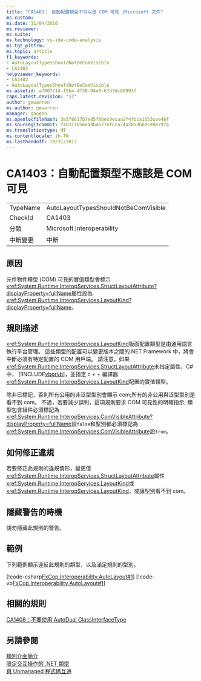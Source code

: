 ```yaml
---
title: "CA1403： 自動配置類型不可以是 COM 可見 |Microsoft 文件"
ms.custom: 
ms.date: 11/04/2016
ms.reviewer: 
ms.suite: 
ms.technology: vs-ide-code-analysis
ms.tgt_pltfrm: 
ms.topic: article
f1_keywords:
- AutoLayoutTypesShouldNotBeComVisible
- CA1403
helpviewer_keywords:
- CA1403
- AutoLayoutTypesShouldNotBeComVisible
ms.assetid: a7007714-f9b4-4730-94e0-67d3dc68991f
caps.latest.revision: "17"
author: gewarren
ms.author: gewarren
manager: ghogen
ms.openlocfilehash: 3e5f8617b7ed5f0bec9ecaa2f4fbca1653cee46f
ms.sourcegitcommit: f40311056ea0b4677efcca74a285dbb0ce0e7974
ms.translationtype: MT
ms.contentlocale: zh-TW
ms.lasthandoff: 10/31/2017
---
```

# <a name="ca1403-auto-layout-types-should-not-be-com-visible"></a>CA1403：自動配置類型不應該是 COM 可見
|||  
|-|-|  
|TypeName|AutoLayoutTypesShouldNotBeComVisible|  
|CheckId|CA1403|  
|分類|Microsoft.Interoperability|  
|中斷變更|中斷|  
  
## <a name="cause"></a>原因  
 元件物件模型 (COM) 可見的實值類型會標示<xref:System.Runtime.InteropServices.StructLayoutAttribute?displayProperty=fullName>屬性設為<xref:System.Runtime.InteropServices.LayoutKind?displayProperty=fullName>。  
  
## <a name="rule-description"></a>規則描述  
 <xref:System.Runtime.InteropServices.LayoutKind>版面配置類型是由通用語言執行平台管理。 這些類型的配置可以變更版本之間的.NET Framework 中，將會中斷必須有特定配置的 COM 用戶端。 請注意，如果<xref:System.Runtime.InteropServices.StructLayoutAttribute>未指定屬性，C# 中， [!INCLUDE[vbprvb](../code-quality/includes/vbprvb_md.md)]，並指定 c + + 編譯器<xref:System.Runtime.InteropServices.LayoutKind>配置的實值類型。  
  
 除非已標記，否則所有公用的非泛型型別會顯示 com;所有的非公用與泛型型別是看不到 com。 不過，若要減少誤判，這項規則要求 COM 可見性的明確指示; 類型包含組件必須標記為<xref:System.Runtime.InteropServices.ComVisibleAttribute?displayProperty=fullName>設`false`和型別都必須標記為<xref:System.Runtime.InteropServices.ComVisibleAttribute>設`true`。  
  
## <a name="how-to-fix-violations"></a>如何修正違規  
 若要修正此規則的違規情形，變更值<xref:System.Runtime.InteropServices.StructLayoutAttribute>屬性<xref:System.Runtime.InteropServices.LayoutKind>或<xref:System.Runtime.InteropServices.LayoutKind>，或讓型別看不到 com。  
  
## <a name="when-to-suppress-warnings"></a>隱藏警告的時機  
 請勿隱藏此規則的警告。  
  
## <a name="example"></a>範例  
 下列範例顯示違反此規則的類型，以及滿足規則的型別。  
  
 [!code-csharp[FxCop.Interoperability.AutoLayout#1](../code-quality/codesnippet/CSharp/ca1403-auto-layout-types-should-not-be-com-visible_1.cs)]
 [!code-vb[FxCop.Interoperability.AutoLayout#1](../code-quality/codesnippet/VisualBasic/ca1403-auto-layout-types-should-not-be-com-visible_1.vb)]  
  
## <a name="related-rules"></a>相關的規則  
 [CA1408：不要使用 AutoDual ClassInterfaceType](../code-quality/ca1408-do-not-use-autodual-classinterfacetype.md)  
  
## <a name="see-also"></a>另請參閱  
 [類別介面簡介](http://msdn.microsoft.com/en-us/733c0dd2-12e5-46e6-8de1-39d5b25df024)   
 [限定交互操作的 .NET 類型](/dotnet/framework/interop/qualifying-net-types-for-interoperation)   
 [與 Unmanaged 程式碼互通](/dotnet/framework/interop/index)